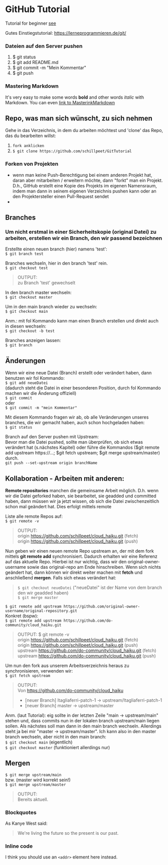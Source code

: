 # GitHub Tutorial
Tutorial for beginner [see](https://boolie.org/git-github-anfaenger-tutorial/)

Gutes Einstiegstutorial: https://lerneprogrammieren.de/git/

### Dateien auf den Server pushen
1. $ git status
2. $ git add README.md
3. $ git commit -m "Mein Kommentar"
4. $ git push

### Mastering Markdown
It's very easy to make some words **bold** and other words *italic* with Markdown. You can even [link to MasterinkMarkdown](https://guides.github.com/features/mastering-markdown/)

## Repo, was man sich wünscht, zu sich nehmen
Gehe in das Verzeichnis, in dem du arbeiten möchtest und 'clone' das Repo, das du bearbeiten willst:
1. `fork anklicken`
2. `$ git clone https://github.com/schillpeet/GitTutorial`

### Forken von Projekten
- wenn man keine Push-Berechtigung bei einem anderen Projekt hat, daran aber mitarbeiten / erweitern möchte, dann "forkt" man ein Projekt. D.h., GitHub erstellt eine Kopie des Projekts im eigenen Namensraum, indem man dann in seinem eigenen Verzeichnis pushen kann oder an den Projektersteller einen Pull-Request sendet
- 

## Branches
### Um nicht erstmal in einer Sicherheitskopie (original Datei) zu arbeiten, erstellen wir ein Branch, den wir passend bezeichnen
Erstellte einen neuen branch (hier) namens 'test':<br>
`$ git branch test`

Branches wechseln, hier in den branch 'test' rein.<br>
`$ git checkout test`<br>
> OUTPUT:<br>
> zu Branch 'test' gewechselt<br>

In den branch master wechseln:<br>
`$ git checkout master`

Um in den main branch wieder zu wechseln:<br>
`$ git checkout main`

Anm.: mit fol Kommando kann man einen Branch erstellen und direkt auch in diesen wechseln:<br>
`$ git checkout -b test`

Branches anzeigen lassen:<br>
`$ git branch`

## Änderungen
Wenn wir eine neue Datei (Branch) erstellt oder verändert haben, dann benutzen wir fol Kommando:<br>
`$ git add neueDatei`<br>
(dadurch steht die Datei in einer besonderen Position, durch fol Kommando machen wir die Änderung offiziell)<br>
`$ git commit`<br>
oder<br>
`$ git commit -m "mein Kommentar"`

Mit diesem Kommando fragen wir ab, ob alle Veränderungen unseres branches, die wir gemacht haben, auch schon hochgeladen haben:<br>
`$ git status`

Branch auf den Server pushen mit Upstream:<br>
Bevor man die Datei pushed, sollte man überprüfen, ob sich etwas verändert hat (s.nächstes Kapitel) oder führe die Kommandos ($git remote add upstream https://...; $git fetch upstream; $git merge upstream/master) durch.<br>
`git push --set-upstream origin branchName`

## Kollaboration - Arbeiten mit anderen:
**Remote repositories** manchen die gemeinsame Arbeit möglich. D.h. wenn wir die Datei geforked haben, sie bearbeitet, sie geadded und committed haben, dann müssen wir ja jetzt wissen, ob sich die Datei zwischenzeitlich schon mal geändert hat. Dies erfolgt mittels remote<br> 

Liste alle remote Repos auf:<br>
`$ git remote -v`<br>
> OUTPUT:<br>
> origin  https://github.com/schillpeet/cloud_haiku.git (fetch)<br>
> origin  https://github.com/schillpeet/cloud_haiku.git (push)<br>

Nun geben wir einen neuen remote Repo upstream an, der mit dem fork mittels **git remote add** synchronisiert. Dadurch erhalten wir eine Referenz auf das aktuelle Repo. Hierbei ist nur wichtig, dass wir den original-owner-username sowie das original-repo am Ende hinschreiben. Wenn sich nichts geändert hat, dann können wir direkt weiter machen mit **fetch** und anschließend **mergen**. 
Falls sich etwas verändert hat:<br>
> `$ git checkout neueDatei` ("neueDatei" ist der Name von dem branch den wir geadded haben)<br>
> `$ git merge master`<br>

`$ git remote add upstream https://github.com/original-owner-username/original-repository.git`<br>
Konkret (bspw):<br>
`$ git remote add upstream https://github.com/do-community/cloud_haiku.git`<br>

> OUTPUT: $ git remote -v<br>
> origin  https://github.com/schillpeet/cloud_haiku.git (fetch)<br>
> origin  https://github.com/schillpeet/cloud_haiku.git (push)<br>
> upstream        https://github.com/do-community/cloud_haiku.git (fetch)<br>
> upstream        https://github.com/do-community/cloud_haiku.git (push)<br>

Um nun den fork aus unserem Arbeitsverzeichnis heraus zu synchronisieren, verwenden wir:<br>
`$ git fetch upstream`<br>
> OUTPUT:<br>
> Von https://github.com/do-community/cloud_haiku
>  * [neuer Branch]    ltagliaferri-patch-1 -> upstream/ltagliaferri-patch-1
>  * [neuer Branch]    master               -> upstream/master

Anm. (laut Tutorial): eig sollte in der letzten Zeile "main -> upstream/main" stehen und, dass commits nun in der lokalen branch upstream/main liegen sollen. Als nächstes soll man dann in den main branch wechseln. Allerdings steht ja bei mir "master -> upstream/master". Ich kann also in den master branch wechseln, aber nicht in den main branch:<br>
`$ git checkout main` (eigentlich)<br>
`$ git checkout master` (funktioniert allerdings nur)<br>

##  Mergen
`$ git merge upstream/main`<br>
bzw. (master wird korrekt sein!)<br>
`$ git merge upstream/master`<br>
> OUTPUT:<br>
> Bereits aktuell.<br>


### Blockquotes
As Kanye West said:
> We're living the future so
> the present is our past.

### Inline code
I think you should use an
`<addr>` element here instead.
